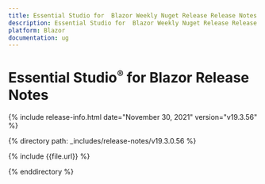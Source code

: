 ```yaml
---
title: Essential Studio for  Blazor Weekly Nuget Release Release Notes  
description: Essential Studio for  Blazor Weekly Nuget Release Release Notes  
platform: Blazor
documentation: ug
---
```


# Essential Studio<sup style="font-size:70%">&reg;</sup> for  Blazor  Release Notes  

{% include release-info.html date="November 30, 2021"  version="v19.3.56" %} 


{% directory path: _includes/release-notes/v19.3.0.56 %}

{% include {{file.url}} %}

{% enddirectory %}
